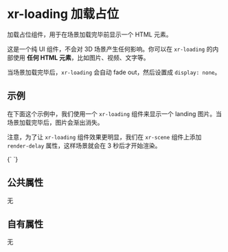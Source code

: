 # xr-loading 加载占位

加载占位组件，用于在场景加载完毕前显示一个 HTML 元素。

这是一个纯 UI 组件，不会对 3D 场景产生任何影响。你可以在 `xr-loading` 的内部使用 **任何 HTML 元素**，比如图片、视频、文字等。

当场景加载完毕后，`xr-loading` 会自动 fade out，然后设置成 `display: none`。

## 示例

在下面这个示例中，我们使用一个 `xr-loading` 组件来显示一个 landing 图片。当场景加载完毕后，图片会渐出消失。

注意，为了让 `xr-loading` 组件效果更明显，我们在 `xr-scene` 组件上添加 `render-delay` 属性，这样场景就会在 3 秒后才开始渲染。

<CodeLive>
{`
<xr-scene render-delay="3000">
  <xr-camera radius="3" alpha="-45" beta="60"></xr-camera>
  <xr-mesh geometry="primitive://box"></xr-mesh>
  <xr-loading style="background: url({{ BASE_URL }}/img/social.png) center / contain no-repeat, #fff">
  </xr-loading>
</xr-scene>
`}
</CodeLive>

## 公共属性

无

## 自有属性

无
